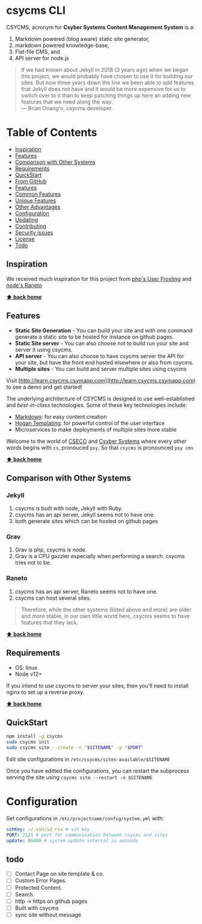 # csycms CLI

CSYCMS, acronym for **Csyber Systems Content Management System** is a:
1. Markdown powered (blog aware) static site generator, 
2. markdown powered knowledge-base, 
3. Flat-file CMS, and
3. API server for node.js

> If we had known about Jekyll in 2018 (3 years ago) when we began this project, we would probably have chosen to use it for building our sites. But now three years down the line we been able to add features that Jekyll does not have and it would be more expensive for us to switch over to it than to keep patching things up here an adding new features that we need along the way. <br>
> — Brian Onang'o, csycms developer.


# Table of Contents
- [Inspiration](#inspiration)
- [Features](#features)
- [Comparison with Other Systems](#comparison-with-other-systems)
- [Requirements](#requirements)
- [QuickStart](#quickstart)
 - [From GitHub](#from-github)
- [Features](#features)
 - [Common Features](#common-features)
 - [Unique Features](#unique-features)
 - [Other Advantages](#other-advantages)
- [Configuration](#configuration)
- [Updating](#updating)
- [Contributing](#contributing)
- [Security issues](#security-issues)
- [License](#license)
- [Todo](#todo)

## Inspiration
We received much inspiration for this project from [php's User Frosting](https://www.userfrosting.com/) and [node's Raneto](http://raneto.com/)

**[⬆ back home](#table-of-contents)**

## Features
- **Static Site Generation** - You can build your site and with one command generate a static site to be hosted for instance on github pages.
- **Static Site server** - You can also choose not to build run your site and server it using csycms.
- **API server** - You can also choose to have csycms server the API for your site, but have the front end hosted elsewhere or also from csycms.
- **Multiple sites** - You can build and server multiple sites using csycms

Visit [http://learn.csycms.csymapp.com](http://learn.csycms.csymapp.com) to see a demo and get started!

The underlying architecture of CSYCMS is designed to use well-established and _best-in-class_ technologies. Some of these key technologies include:

* [Markdown](http://en.wikipedia.org/wiki/Markdown): for easy content creation
* [Hogan Templating](http://twitter.github.io/hogan.js/): for powerful control of the user interface
* Microservices to make deployments of multiple sites more stable

Welcome to the world of [CSECO](https://www.cseco.co.ke) and [Csyber Systems](https://github.com/csymapp) where every other words begins with `cs`, pronouced `psy`. So that `csycms` is pronounced `psy cms`   

**[⬆ back home](#table-of-contents)**

## Comparison with Other Systems
### Jekyll
1. csycms is built with node, Jekyll with Ruby.
2. csycms has an api server, Jekyll seems not to have one.
3. both generate sites which can be hosted on github pages

### Grav
1. Grav is php, csycms is node.
2. Grav is a CPU gazzler especially when performing a search. csycms tries not to be.

### Raneto
1. csycms has an api server, Raneto seems not to have one.
2. csycms can host several sites.

> Therefore, while the other systems (listed above and more) are older and more stable, in our own little world here, csycms seems to have features that they lack.

**[⬆ back home](#table-of-contents)**

## Requirements

- OS: linux
- Node v12+

If you intend to use csycms to server your sites, then you'll need to install nginx to set up a reverse proxy.

**[⬆ back home](#table-of-contents)**

## QuickStart

```bash
npm install -g csycms
sudo csycms init
sudo csycms site --create -n "$SITENAME" -p "$PORT"
```

Edit site configurations in `/etc/csycms/sites-available/$SITENAME`

Once you have editted the configurations, you can restart the subprocess serving the site using `csycms site --restart -n $SITENAME`

# Configuration

Set configurations in `/etc/projectname/config/system.yml` with:
```yaml
sshKey: ~/.ssh/id_rsa # ssh key
PORT: 2121 # port for communication between csycms and sites
update: 86400 # system update interval in seconds
```

## todo
- [ ] Contact Page on site template & co.
- [ ] Custom Error Pages.
- [ ] Protected Content.
- [ ] Search.
- [ ] http -> https on github pages
- [ ] Built with csycms
- [ ] sync site without message
